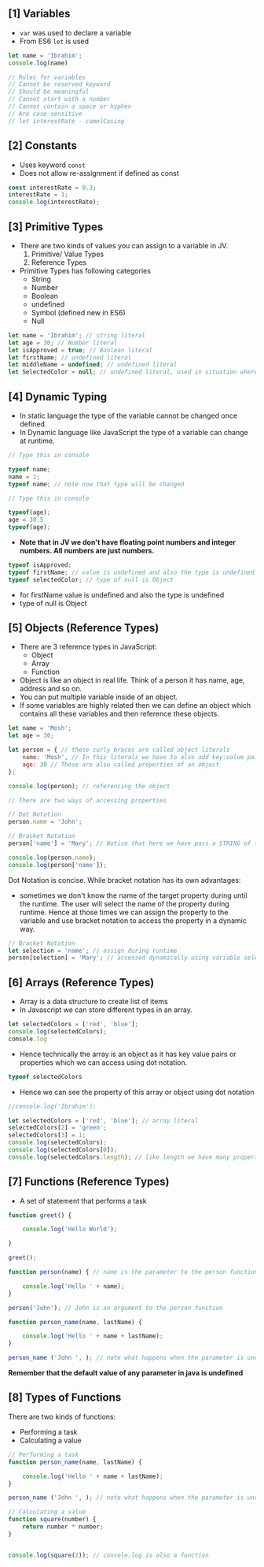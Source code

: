## [1] Variables

* `var` was used to declare a variable
* From ES6 `let` is used 

```javascript
let name = 'Ibrahim';
console.log(name)

// Rules for variables
// Cannot be reserved keyword
// Should be meaningful
// Cannot start with a number
// Cannot contain a space or hyphen
// Are case-sensitive
// let interestRate - camelCasing
```

## [2] Constants

* Uses keyword `const`
* Does not allow re-assignment if defined as const

```javascript
const interestRate = 0.3;
interestRate = 1;
console.log(interestRate);
```

## [3] Primitive Types

* There are two kinds of values you can assign to a variable in JV.
  1. Primitive/ Value Types
  2. Reference Types
* Primitive Types has following categories
  * String
  * Number
  * Boolean
  * undefined
  * Symbol (defined new in ES6)
  * Null

```javascript
let name = 'Ibrahim'; // string literal
let age = 30; // Number literal
let isApproved = true; // Boolean literal
let firstName; // undefined literal
let middleName = undefined; // undefined literal
let SelectedColor = null; // undefined literal, used in situation where one wants to clear a value of variable
```

## [4] Dynamic Typing

* In static language the type of the variable cannot be changed once defined.
* In Dynamic language like JavaScript the type of a variable can change at runtime.

```javascript
// Type this in console

typeof name;
name = 1;
typeof name; // note now that type will be changed
```

```javascript
// Type this in console

typeof(age);
age = 30.5
typeof(age);
```

* **Note that in JV we don't have floating point numbers and integer numbers. All numbers are just numbers.**

```javascript
typeof isApproved;
typeof firstName; // value is undefined and also the type is undefined
typeof selectedColor; // type of null is Object

```

* for firstName value is undefined and also the type is undefined
* type of null is Object

## [5] Objects (Reference Types)

* There are 3 reference types in JavaScript:
  * Object
  * Array
  * Function
* Object is like an object in real life. Think of a person it has name, age, address and so on.
* You can put multiple variable inside of an object.
* If some variables are highly related then we can define an object which contains all these variables and then reference these objects.

```javascript
let name = 'Mosh';
let age = 30;

let person = { // these curly braces are called object literals
    name: 'Mosh', // In this literals we have to also add key:value pairs
    age: 30 // These are also called properties of an object
};

console.log(person); // referencing the object
```

```javascript
// There are two ways of accessing properties

// Dot Notation
person.name = 'John';

// Bracket Notation
person['name'] = 'Mary'; // Notice that here we have pass a STRING of target property

console.log(person.name);
console.log(person['name']);
```

Dot Notation is concise. While bracket notation has its own advantages:

- sometimes we don't know the name of the target property during until the runtime. The user will select the name of the property during runtime. Hence at those times we can assign the property to the variable and use bracket notation to access the property in a dynamic way.

```javascript
// Bracket Notation
let selection = 'name'; // assign during runtime
person[selection] = 'Mary'; // accessed dynamically using variable selection
```

## [6] Arrays (Reference Types)

- Array is a data structure to create list of items
- In Javascript we can store different types in an array.

```javascript
let selectedColors = ['red', 'blue']; 
console.log(selectedColors);
comsole.log
```

- Hence technically the array is an object as it has key value pairs or properties which we can access using dot notation.

```javascript
typeof selectedColors
```

- Hence we can see the property of this array or object using dot notation

```javascript
//console.log('Ibrahim');

let selectedColors = ['red', 'blue']; // array literal
selectedColors[2] = 'green';
selectedColors[3] = 1;
console.log(selectedColors);
console.log(selectedColors[0]);
console.log(selectedColors.length); // like length we have many properties
```

## [7] Functions (Reference Types)

* A set of statement that performs a task

```javascript
function greet() {

    console.log('Hello World');

}

greet();

function person(name) { // name is the parameter to the person function

    console.log('Hello ' + name);
}

person('John'); // John is an argument to the person function

function person_name(name, lastName) {

    console.log('Hello ' + name + lastName);
}

person_name ('John ', ); // note what happens when the parameter is undefined
```

**Remember that the default value of any parameter in java is undefined**

## [8] Types of Functions

There are two kinds of functions:

* Performing a task
* Calculating a value

```javascript
// Performing a task
function person_name(name, lastName) {

    console.log('Hello ' + name + lastName);
}

person_name ('John ', ); // note what happens when the parameter is undefined

// Calculating a value
function square(number) {
    return number * number;
}


console.log(square(2)); // console.log is also a function
```

